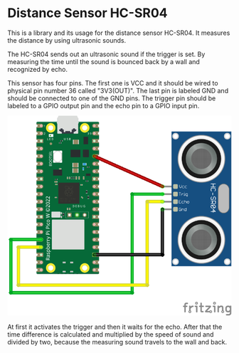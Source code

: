 # Distance Sensor HC-SR04

This is a library and its usage for the distance sensor HC-SR04. It measures
the distance by using ultrasonic sounds.

The HC-SR04 sends out an ultrasonic sound if the trigger is set.
By measuring the time until the sound is bounced back by a wall and
recognized by echo.

This sensor has four pins. The first one is VCC and it should be
wired to physical pin number 36 called "3V3(OUT)". The last pin
is labeled GND and should be connected to one of the GND pins.
The trigger pin should be labeled to a GPIO output pin and the
echo pin to a GPIO input pin.

![wirering diagramm](/Distance-Sensor-HC-SR04/distance.png)

At first it activates the trigger and then it waits for the echo.
After that the time difference is calculated and multiplied by the speed of
sound and divided by two, because the measuring sound travels to
the wall and back.
